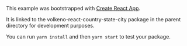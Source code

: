 This example was bootstrapped with [Create React App](https://github.com/facebook/create-react-app).

It is linked to the volkeno-react-country-state-city package in the parent directory for development purposes.

You can run `yarn install` and then `yarn start` to test your package.
